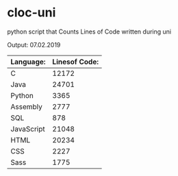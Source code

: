 # cloc-uni

python script that Counts Lines of Code written during uni

Output: 07.02.2019

| Language:  | Linesof Code: |
| ---------- | ------------- |
| C          | 12172         |
| Java       | 24701         |
| Python     | 3365          |
| Assembly   | 2777          |
| SQL        | 878           |
| JavaScript | 21048         |
| HTML       | 20234         |
| CSS        | 2227          |
| Sass       | 1775          |

